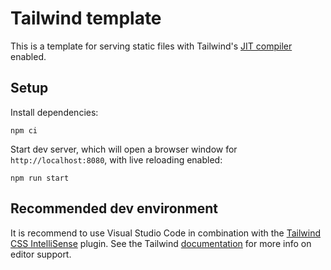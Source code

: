 # Tailwind template

This is a template for serving static files with Tailwind's [JIT compiler](https://tailwindcss.com/docs/just-in-time-mode) enabled.

## Setup

Install dependencies:
```
npm ci
```

Start dev server, which will open a browser window for `http://localhost:8080`, with live reloading enabled:
```
npm run start
```

## Recommended dev environment
It is recommend to use Visual Studio Code in combination with the [Tailwind CSS IntelliSense](https://marketplace.visualstudio.com/items?itemName=bradlc.vscode-tailwindcss) plugin. See the Tailwind [documentation](https://tailwindcss.com/docs/editor-support) for more info on editor support.
